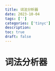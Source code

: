 ```yaml
---
title: 词法分析器
date: 2023-10-04
tags: ['']
categories: ['tinyc']
description: 
toc: true
draft: false
---
```



# 词法分析器